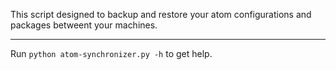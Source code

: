 This script designed to backup and restore your atom configurations and packages betweent your machines.

---

Run `python atom-synchronizer.py -h` to get help.
